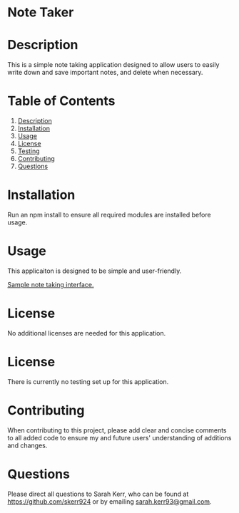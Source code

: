 # Note Taker 

<a name="desc"></a>
# Description 
This is a simple note taking application designed to allow users to easily write down and save important notes, and delete when necessary. 

# Table of Contents 
1. [Description](#desc)
2. [Installation](#install)
3. [Usage](#usage)
4. [License](#lic)
6. [Testing](#test)
7. [Contributing](#contr)
8. [Questions](#quest)

<a name="install"></a>
# Installation 
Run an npm install to ensure all required modules are installed before usage. 

<a name="usage"></a>
# Usage 
This applicaiton is designed to be simple and user-friendly. 

[Sample note taking interface.](./public/assets/photos/noteTakerInterface.png)

<a name="lic"></a>
# License 
No additional licenses are needed for this application. 

<a name="test"></a>
# License 
 There is currently no testing set up for this application. 

<a name="contr"></a>
# Contributing 
When contributing to this project, please add clear and concise comments to all added code to ensure my and future users' understanding of additions and changes. 

<a name="quest"></a>
# Questions 
Please direct all questions to Sarah Kerr, who can be found at https://github.com/skerr924 or by emailing sarah.kerr93@gmail.com. 


